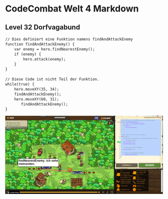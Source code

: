 # CodeCombat Welt 4 Markdown
## Level 32 Dorfvagabund
```
// Dies definiert eine Funktion namens findAndAttackEnemy
function findAndAttackEnemy() {
    var enemy = hero.findNearestEnemy();
    if (enemy) {
        hero.attack(enemy);
    }
}

// Diese Code ist nicht Teil der Funktion.
while(true) {
    hero.moveXY(35, 34);
    findAndAttackEnemy();
    hero.moveXY(60, 31);
       findAndAttackEnemy();
}
```
![alt text](image-117.png)
